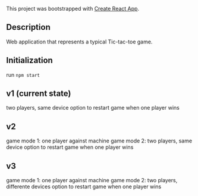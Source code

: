 This project was bootstrapped with [Create React App](https://github.com/facebook/create-react-app).

## Description

Web application that represents a typical Tic-tac-toe game.

## Initialization

run `npm start`

## v1 (current state)

two players, same device
option to restart game when one player wins

## v2

game mode 1: one player against machine
game mode 2: two players, same device
option to restart game when one player wins

## v3

game mode 1: one player against machine
game mode 2: two players, differente devices
option to restart game when one player wins
